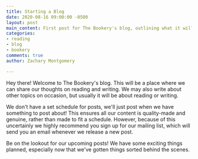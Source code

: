 ```yaml
---
title: Starting a Blog
date: 2020-08-16 09:00:00 -0500
layout: post
main_content: First post for The Bookery's blog, outlining what it will be used for.
categories:
- reading
- blog
- bookery
comments: true
author: Zachary Montgomery

---
```

Hey there! Welcome to The Bookery's blog. This will be a place where we can share our thoughts on reading and writing. We may also write about other topics on occasion, but usually it will be about reading or writing.

We don't have a set schedule for posts, we'll just post when we have something to post about! This ensures all our content is quality-made and genuine, rather than made to fit a schedule. However, because of this uncertainly we highly recommend you sign up for our mailing list, which will send you an email whenever we release a new post.

Be on the lookout for our upcoming posts! We have some exciting things planned, especially now that we've gotten things sorted behind the scenes.